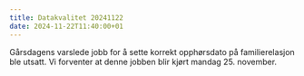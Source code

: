 ```yaml
---
title: Datakvalitet 20241122
date: 2024-11-22T11:40:00+01
---
```


Gårsdagens varslede jobb for å sette korrekt opphørsdato på familierelasjon ble utsatt. Vi forventer at denne jobben blir kjørt mandag 25. november.  
